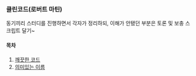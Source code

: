 ### 클린코드(로버트 마틴)
동기끼리 스터디를 진행하면서 각자가 정리하되, 이해가 안됐던 부분은 토론 및 보충 스크립트 달기~
#### 목차
1. [깨끗한 코드](https://github.com/nkia-dev/studyAfterWork/blob/study_cleancode/clean_code/chap1/%EA%B9%A8%EB%81%97%ED%95%9C%EC%BD%94%EB%93%9C.md)
2. [의미있는 이름](https://github.com/nkia-dev/studyAfterWork/blob/study_cleancode/clean_code/chap2/2_%EC%9D%98%EB%AF%B8%EC%9E%88%EB%8A%94%EC%9D%B4%EB%A6%84.md)

